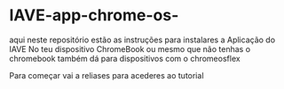 # IAVE-app-chrome-os-
aqui neste repositório estão as instruções para instalares a Aplicação do IAVE No teu dispositivo ChromeBook ou mesmo que não  tenhas o chromebook também  dá para dispositivos com o chromeosflex

Para começar vai a reliases para acederes ao tutorial
